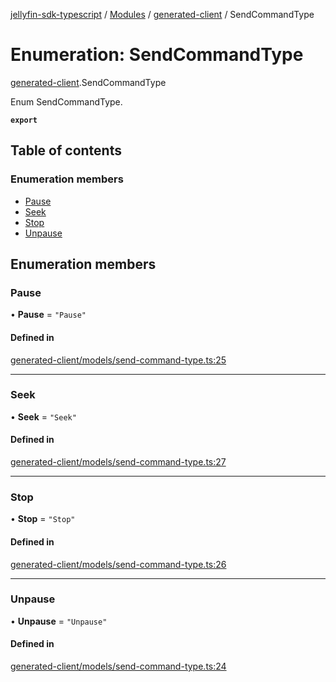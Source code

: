 [jellyfin-sdk-typescript](../README.md) / [Modules](../modules.md) / [generated-client](../modules/generated_client.md) / SendCommandType

# Enumeration: SendCommandType

[generated-client](../modules/generated_client.md).SendCommandType

Enum SendCommandType.

**`export`**

## Table of contents

### Enumeration members

- [Pause](generated_client.SendCommandType.md#pause)
- [Seek](generated_client.SendCommandType.md#seek)
- [Stop](generated_client.SendCommandType.md#stop)
- [Unpause](generated_client.SendCommandType.md#unpause)

## Enumeration members

### Pause

• **Pause** = `"Pause"`

#### Defined in

[generated-client/models/send-command-type.ts:25](https://github.com/thornbill/jellyfin-sdk-typescript/blob/c0c5b18/src/generated-client/models/send-command-type.ts#L25)

___

### Seek

• **Seek** = `"Seek"`

#### Defined in

[generated-client/models/send-command-type.ts:27](https://github.com/thornbill/jellyfin-sdk-typescript/blob/c0c5b18/src/generated-client/models/send-command-type.ts#L27)

___

### Stop

• **Stop** = `"Stop"`

#### Defined in

[generated-client/models/send-command-type.ts:26](https://github.com/thornbill/jellyfin-sdk-typescript/blob/c0c5b18/src/generated-client/models/send-command-type.ts#L26)

___

### Unpause

• **Unpause** = `"Unpause"`

#### Defined in

[generated-client/models/send-command-type.ts:24](https://github.com/thornbill/jellyfin-sdk-typescript/blob/c0c5b18/src/generated-client/models/send-command-type.ts#L24)
